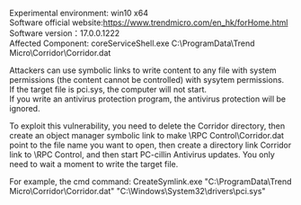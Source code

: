 Experimental environment: win10 x64      
Software official website:https://www.trendmicro.com/en_hk/forHome.html   
Software version：17.0.0.1222      
Affected Component: coreServiceShell.exe  C:\ProgramData\Trend Micro\Corridor\Corridor.dat      

Attackers can use symbolic links to write content to any file with system permissions (the content cannot be controlled) with sysytem permissions.   
If the target file is pci.sys, the computer will not start.   
If you write an antivirus protection program, the antivirus protection will be ignored. 

To exploit this vulnerability, you need to delete the Corridor directory, then create an object manager symbolic link to make \RPC Control\Corridor.dat point to the file name you want to open, then create a directory link Corridor link to \RPC Control, and then start PC-cillin Antivirus updates. You only need to wait a moment to write the target file.

For example, the cmd command:
CreateSymlink.exe  "C:\ProgramData\Trend Micro\Corridor\Corridor.dat"  "‪C:\Windows\System32\drivers\pci.sys"
